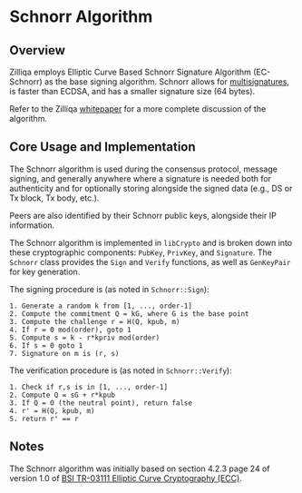 # Schnorr Algorithm

## Overview

Zilliqa employs Elliptic Curve Based Schnorr Signature Algorithm (EC-Schnorr) as the base signing algorithm. Schnorr allows for [multisignatures](multisignatures.md), is faster than ECDSA, and has a smaller signature size (64 bytes).

Refer to the Zilliqa [whitepaper](https://docs.zilliqa.com/whitepaper.pdf) for a more complete discussion of the algorithm.

## Core Usage and Implementation

The Schnorr algorithm is used during the consensus protocol, message signing, and generally anywhere where a signature is needed both for authenticity and for optionally storing alongside the signed data (e.g., DS or Tx block, Tx body, etc.).

Peers are also identified by their Schnorr public keys, alongside their IP information.

The Schnorr algorithm is implemented in `libCrypto` and is broken down into these cryptographic components: `PubKey`, `PrivKey`, and `Signature`. The `Schnorr` class provides the `Sign` and `Verify` functions, as well as `GenKeyPair` for key generation.

The signing procedure is (as noted in `Schnorr::Sign`):

```console
1. Generate a random k from [1, ..., order-1]
2. Compute the commitment Q = kG, where G is the base point
3. Compute the challenge r = H(Q, kpub, m)
4. If r = 0 mod(order), goto 1
5. Compute s = k - r*kpriv mod(order)
6. If s = 0 goto 1
7. Signature on m is (r, s)
```

The verification procedure is (as noted in `Schnorr::Verify`):

```console
1. Check if r,s is in [1, ..., order-1]
2. Compute Q = sG + r*kpub
3. If Q = O (the neutral point), return false
4. r' = H(Q, kpub, m)
5. return r' == r
```

## Notes

The Schnorr algorithm was initially based on section 4.2.3 page 24 of version 1.0 of [BSI TR-03111 Elliptic Curve Cryptography (ECC)](https://www.bsi.bund.de/EN/Publications/TechnicalGuidelines/TR03111/BSITR03111.html).
